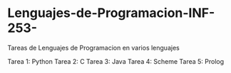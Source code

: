 # Lenguajes-de-Programacion-INF-253-
Tareas de Lenguajes de Programacion en varios lenguajes

Tarea 1: Python
Tarea 2: C
Tarea 3: Java
Tarea 4: Scheme
Tarea 5: Prolog

